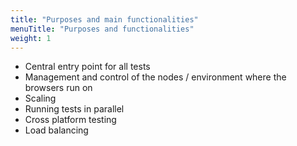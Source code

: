 ```yaml
---
title: "Purposes and main functionalities"
menuTitle: "Purposes and functionalities"
weight: 1
---
```


* Central entry point for all tests
* Management and control of the nodes / environment where the browsers run on
* Scaling
* Running tests in parallel
* Cross platform testing
* Load balancing
